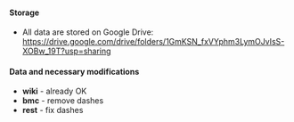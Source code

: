 #### Storage
* All data are stored on Google Drive: https://drive.google.com/drive/folders/1GmKSN_fxVYphm3LymOJvIsS-XOBw_19T?usp=sharing

#### Data and necessary modifications
* **wiki** - already OK
* **bmc**  - remove dashes
* **rest** - fix dashes
